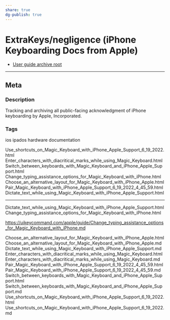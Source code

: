 ```yaml
---
share: true
dg-publish: true
---
```

# ExtraKeys/negligence (iPhone Keyboarding Docs from Apple)

- [User guide archive root](https://uikeycommand.com/apple/guide/)

---

## Meta

### Description

Tracking and archiving all public-facing acknowledgment of iPhone keyboarding by Apple, Incorporated.

### Tags

ios ipados hardware documentation

Use_shortcuts_on_Magic_Keyboard_with_iPhone_Apple_Support_6_19_2022.html
Enter_characters_with_diacritical_marks_while_using_Magic_Keyboard.html
Switch_between_keyboards_with_Magic_Keyboard_and_iPhone_Apple_Support.html
Change_typing_assistance_options_for_Magic_Keyboard_with_iPhone.html
Choose_an_alternative_layout_for_Magic_Keyboard_with_iPhone_Apple.html
Pair_Magic_Keyboard_with_iPhone_Apple_Support_6_19_2022_4_45_59.html
Dictate_text_while_using_Magic_Keyboard_with_iPhone_Apple_Support.html

---

Dictate_text_while_using_Magic_Keyboard_with_iPhone_Apple_Support.html
Change_typing_assistance_options_for_Magic_Keyboard_with_iPhone.html

https://uikeycommand.com/apple/guide/Change_typing_assistance_options_for_Magic_Keyboard_with_iPhone.md

Choose_an_alternative_layout_for_Magic_Keyboard_with_iPhone_Apple.html
Choose_an_alternative_layout_for_Magic_Keyboard_with_iPhone_Apple.md
Dictate_text_while_using_Magic_Keyboard_with_iPhone_Apple_Support.md
Enter_characters_with_diacritical_marks_while_using_Magic_Keyboard.html
Enter_characters_with_diacritical_marks_while_using_Magic_Keyboard.md
Pair_Magic_Keyboard_with_iPhone_Apple_Support_6_19_2022_4_45_59.html
Pair_Magic_Keyboard_with_iPhone_Apple_Support_6_19_2022_4_45_59.md
Switch_between_keyboards_with_Magic_Keyboard_and_iPhone_Apple_Support.html
Switch_between_keyboards_with_Magic_Keyboard_and_iPhone_Apple_Support.md
Use_shortcuts_on_Magic_Keyboard_with_iPhone_Apple_Support_6_19_2022.html
Use_shortcuts_on_Magic_Keyboard_with_iPhone_Apple_Support_6_19_2022.md